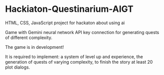 # Hackiaton-Questinarium-AIGT
HTML, CSS, JavaScript project for hackaton about using ai

Game with Gemini neural network API key connection for generating quests of different complexity. 

The game is in development!

It is required to implement: a system of level up and experience, the generation of quests of varying complexity, to finish the story at least 20 plot dialogs.
